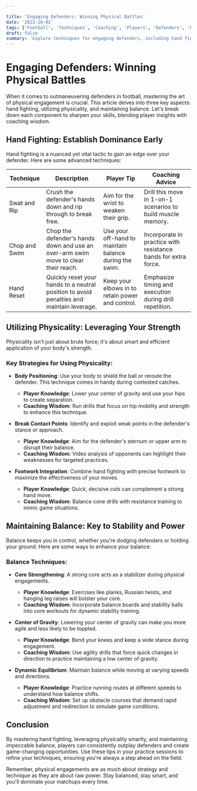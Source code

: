 ```yaml
---

title: 'Engaging Defenders: Winning Physical Battles'
date: '2023-10-02'
tags: ['Football', 'Techniques', 'Coaching', 'Players', 'Defenders', 'Physicality', 'Balance', 'Hand Fighting', 'Strategy']
draft: false
summary: 'Explore techniques for engaging defenders, including hand fighting, using physicality, and maintaining balance to outmaneuver opponents on the field.'
---
```


# Engaging Defenders: Winning Physical Battles

When it comes to outmaneuvering defenders in football, mastering the art of physical engagement is crucial. This article delves into three key aspects: hand fighting, utilizing physicality, and maintaining balance. Let's break down each component to sharpen your skills, blending player insights with coaching wisdom.

## Hand Fighting: Establish Dominance Early

Hand fighting is a nuanced yet vital tactic to gain an edge over your defender. Here are some advanced techniques:

| Technique     | Description                                                                                       | Player Tip                                                     | Coaching Advice                                               |
|---------------|---------------------------------------------------------------------------------------------------|----------------------------------------------------------------|---------------------------------------------------------------|
| Swat and Rip  | Crush the defender's hands down and rip through to break free.                                    | Aim for the wrist to weaken their grip.                        | Drill this move in 1-on-1 scenarios to build muscle memory.   |
| Chop and Swim | Chop the defender's hands down and use an over-arm swim move to clear their reach.                | Use your off-hand to maintain balance during the swim.         | Incorporate in practice with resistance bands for extra force.|
| Hand Reset    | Quickly reset your hands to a neutral position to avoid penalties and maintain leverage.          | Keep your elbows in to retain power and control.               | Emphasize timing and execution during drill repetition.       |

## Utilizing Physicality: Leveraging Your Strength

Physicality isn't just about brute force; it's about smart and efficient application of your body's strength.

### Key Strategies for Using Physicality:

- **Body Positioning**: Use your body to shield the ball or reroute the defender. This technique comes in handy during contested catches.
    - **Player Knowledge**: Lower your center of gravity and use your hips to create separation.
    - **Coaching Wisdom**: Run drills that focus on hip mobility and strength to enhance this technique.

- **Break Contact Points**: Identify and exploit weak points in the defender's stance or approach.
    - **Player Knowledge**: Aim for the defender's sternum or upper arm to disrupt their balance.
    - **Coaching Wisdom**: Video analysis of opponents can highlight their weaknesses for targeted practices.

- **Footwork Integration**: Combine hand fighting with precise footwork to maximize the effectiveness of your moves.
    - **Player Knowledge**: Quick, decisive cuts can complement a strong hand move.
    - **Coaching Wisdom**: Balance cone drills with resistance training to mimic game situations.

## Maintaining Balance: Key to Stability and Power

Balance keeps you in control, whether you're dodging defenders or holding your ground. Here are some ways to enhance your balance:

### Balance Techniques:

- **Core Strengthening**: A strong core acts as a stabilizer during physical engagements.
    - **Player Knowledge**: Exercises like planks, Russian twists, and hanging leg raises will bolster your core.
    - **Coaching Wisdom**: Incorporate balance boards and stability balls into core workouts for dynamic stability training.

- **Center of Gravity**: Lowering your center of gravity can make you more agile and less likely to be toppled.
    - **Player Knowledge**: Bend your knees and keep a wide stance during engagement.
    - **Coaching Wisdom**: Use agility drills that force quick changes in direction to practice maintaining a low center of gravity.

- **Dynamic Equilibrium**: Maintain balance while moving at varying speeds and directions.
    - **Player Knowledge**: Practice running routes at different speeds to understand how balance shifts.
    - **Coaching Wisdom**: Set up obstacle courses that demand rapid adjustment and redirection to simulate game conditions.

## Conclusion

By mastering hand fighting, leveraging physicality smartly, and maintaining impeccable balance, players can consistently outplay defenders and create game-changing opportunities. Use these tips in your practice sessions to refine your techniques, ensuring you're always a step ahead on the field.

Remember, physical engagements are as much about strategy and technique as they are about raw power. Stay balanced, stay smart, and you'll dominate your matchups every time.
```

